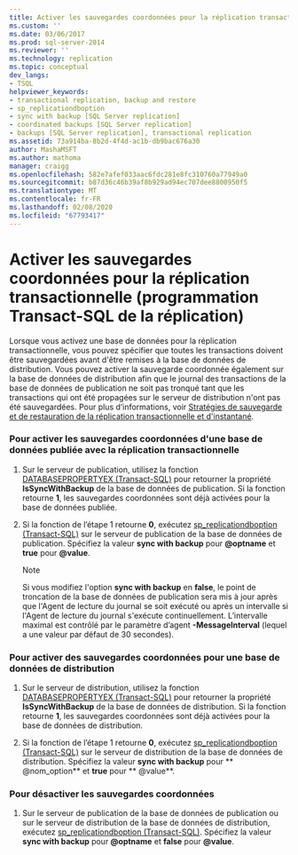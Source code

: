 ```yaml
---
title: Activer les sauvegardes coordonnées pour la réplication transactionnelle (programmation Transact-SQL de la réplication) | Microsoft Docs
ms.custom: ''
ms.date: 03/06/2017
ms.prod: sql-server-2014
ms.reviewer: ''
ms.technology: replication
ms.topic: conceptual
dev_langs:
- TSQL
helpviewer_keywords:
- transactional replication, backup and restore
- sp_replicationdboption
- sync with backup [SQL Server replication]
- coordinated backups [SQL Server replication]
- backups [SQL Server replication], transactional replication
ms.assetid: 73a914ba-8b2d-4f4d-ac1b-db9bac676a30
author: MashaMSFT
ms.author: mathoma
manager: craigg
ms.openlocfilehash: 582e7afef033aac6fdc281e8fc310760a77949a0
ms.sourcegitcommit: b87d36c46b39af8b929ad94ec707dee8800950f5
ms.translationtype: MT
ms.contentlocale: fr-FR
ms.lasthandoff: 02/08/2020
ms.locfileid: "67793417"
---
```

# <a name="enable-coordinated-backups-for-transactional-replication-replication-transact-sql-programming"></a>Activer les sauvegardes coordonnées pour la réplication transactionnelle (programmation Transact-SQL de la réplication)
  Lorsque vous activez une base de données pour la réplication transactionnelle, vous pouvez spécifier que toutes les transactions doivent être sauvegardées avant d'être remises à la base de données de distribution. Vous pouvez activer la sauvegarde coordonnée également sur la base de données de distribution afin que le journal des transactions de la base de données de publication ne soit pas tronqué tant que les transactions qui ont été propagées sur le serveur de distribution n'ont pas été sauvegardées. Pour plus d’informations, voir [Stratégies de sauvegarde et de restauration de la réplication transactionnelle et d'instantané](strategies-for-backing-up-and-restoring-snapshot-and-transactional-replication.md).  
  
### <a name="to-enable-coordinated-backups-for-a-database-published-with-transactional-replication"></a>Pour activer les sauvegardes coordonnées d'une base de données publiée avec la réplication transactionnelle  
  
1.  Sur le serveur de publication, utilisez la fonction [DATABASEPROPERTYEX &#40;Transact-SQL&#41;](/sql/t-sql/functions/databasepropertyex-transact-sql) pour retourner la propriété **IsSyncWithBackup** de la base de données de publication. Si la fonction retourne **1**, les sauvegardes coordonnées sont déjà activées pour la base de données publiée.  
  
2.  Si la fonction de l’étape 1 retourne **0**, exécutez [sp_replicationdboption &#40;Transact-SQL&#41;](/sql/relational-databases/system-stored-procedures/sp-replicationdboption-transact-sql) sur le serveur de publication de la base de données de publication. Spécifiez la valeur **sync with backup** pour **\@optname** et **true** pour **\@value**.  
  
    > [!NOTE]  
    >  Si vous modifiez l'option **sync with backup** en **false**, le point de troncation de la base de données de publication sera mis à jour après que l'Agent de lecture du journal se soit exécuté ou après un intervalle si l'Agent de lecture du journal s'exécute continuellement. L’intervalle maximal est contrôlé par le paramètre d’agent **-MessageInterval** (lequel a une valeur par défaut de 30 secondes).  
  
### <a name="to-enable-coordinated-backups-for-a-distribution-database"></a>Pour activer des sauvegardes coordonnées pour une base de données de distribution  
  
1.  Sur le serveur de distribution, utilisez la fonction [DATABASEPROPERTYEX &#40;Transact-SQL&#41;](/sql/t-sql/functions/databasepropertyex-transact-sql) pour retourner la propriété **IsSyncWithBackup** de la base de données de distribution. Si la fonction retourne **1**, les sauvegardes coordonnées sont déjà activées pour la base de données de distribution.  
  
2.  Si la fonction de l’étape 1 retourne **0**, exécutez [sp_replicationdboption &#40;Transact-SQL&#41;](/sql/relational-databases/system-stored-procedures/sp-replicationdboption-transact-sql) sur le serveur de distribution de la base de données de distribution. Spécifiez la valeur **sync with backup** pour ** \@nom_option** et **true** pour ** \@value**.  
  
### <a name="to-disable-coordinated-backups"></a>Pour désactiver les sauvegardes coordonnées  
  
1.  Sur le serveur de publication de la base de données de publication ou sur le serveur de distribution de la base de données de distribution, exécutez [sp_replicationdboption &#40;Transact-SQL&#41;](/sql/relational-databases/system-stored-procedures/sp-replicationdboption-transact-sql). Spécifiez la valeur **sync with backup** pour **\@optname** et **false** pour **\@value**.  
  
  

